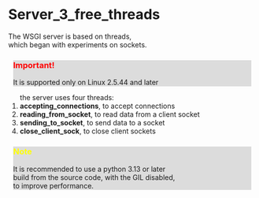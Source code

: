 <h1>Server_3_free_threads</h1>

<p>The WSGI server is based on threads, <br>
which began with experiments on sockets.</p>

<div style="box-sizing: border-box; margin: 10px 10px 10px 10px; background-color: #DCDCDC;">
    <h3 style="color: red;">Important!</h3>
    <p>It is supported only on Linux 2.5.44 and later</p>
</div>


<ol>the server uses four threads:
    <li><b>accepting_connections</b>, to accept connections</li>
    <li><b>reading_from_socket</b>, to read data from a client socket</li>
    <li><b>sending_to_socket</b>, to send data to a socket</li>
    <li><b>close_client_sock</b>, to close client sockets</li>
</ol>

<div style="box-sizing: border-box; margin: 10px 10px 10px 10px; background-color: #DCDCDC;">
    <h3 style="color: yellow;">Note</h3>
    <p>It is recommended to use a python 3.13 or later<br>
    build from the source code, with the GIL disabled,<br> 
    to improve performance.</p>
</div>



